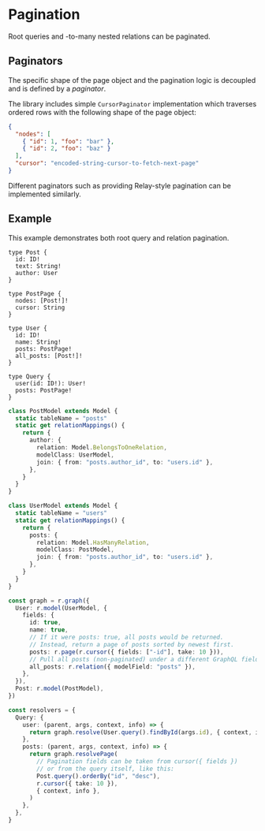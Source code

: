 # Pagination

Root queries and -to-many nested relations can be paginated.

## Paginators

The specific shape of the page object and the pagination logic is decoupled and is defined by a _paginator_.

The library includes simple `CursorPaginator` implementation which traverses ordered rows with the following shape of the page object:

```json
{
  "nodes": [
    { "id": 1, "foo": "bar" },
    { "id": 2, "foo": "baz" }
  ],
  "cursor": "encoded-string-cursor-to-fetch-next-page"
}
```

Different paginators such as providing Relay-style pagination can be implemented similarly.

## Example

This example demonstrates both root query and relation pagination.

```gql
type Post {
  id: ID!
  text: String!
  author: User
}

type PostPage {
  nodes: [Post!]!
  cursor: String
}

type User {
  id: ID!
  name: String!
  posts: PostPage!
  all_posts: [Post!]!
}

type Query {
  user(id: ID!): User!
  posts: PostPage!
}
```

```ts
class PostModel extends Model {
  static tableName = "posts"
  static get relationMappings() {
    return {
      author: {
        relation: Model.BelongsToOneRelation,
        modelClass: UserModel,
        join: { from: "posts.author_id", to: "users.id" },
      },
    }
  }
}

class UserModel extends Model {
  static tableName = "users"
  static get relationMappings() {
    return {
      posts: {
        relation: Model.HasManyRelation,
        modelClass: PostModel,
        join: { from: "posts.author_id", to: "users.id" },
      },
    }
  }
}

const graph = r.graph({
  User: r.model(UserModel, {
    fields: {
      id: true,
      name: true,
      // If it were posts: true, all posts would be returned.
      // Instead, return a page of posts sorted by newest first.
      posts: r.page(r.cursor({ fields: ["-id"], take: 10 })),
      // Pull all posts (non-paginated) under a different GraphQL field.
      all_posts: r.relation({ modelField: "posts" }),
    },
  }),
  Post: r.model(PostModel),
})

const resolvers = {
  Query: {
    user: (parent, args, context, info) => {
      return graph.resolve(User.query().findById(args.id), { context, info })
    },
    posts: (parent, args, context, info) => {
      return graph.resolvePage(
        // Pagination fields can be taken from cursor({ fields })
        // or from the query itself, like this:
        Post.query().orderBy("id", "desc"),
        r.cursor({ take: 10 }),
        { context, info },
      )
    },
  },
}
```
